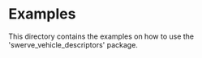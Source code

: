 # Examples

This directory contains the examples on how to use the 'swerve_vehicle_descriptors' package.
